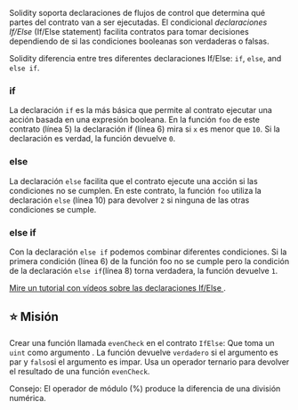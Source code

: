 Solidity soporta declaraciones de flujos de control que determina qué partes del contrato van a ser ejecutadas. El condicional *declaraciones If/Else* (If/Else statement) facilita contratos para tomar decisiones dependiendo de si las condiciones booleanas son verdaderas o falsas. 

Solidity diferencia entre tres diferentes declaraciones If/Else: `if`, `else`, and `else if`.

### if
La declaración `if` es la más básica que permite al contrato ejecutar una acción basada en una expresión booleana. 
En la función `foo` de este contrato (línea 5) la declaración if (línea 6) mira si `x` es menor que  `10`. Si la declaración es verdad, la función devuelve `0`.


### else
La declaración  `else` facilita que el contrato ejecute una acción si las condiciones no se cumplen. 
En este contrato, la función `foo` utiliza la declaración `else` (línea 10) para devolver `2` si ninguna de las otras condiciones se cumple. 

### else if
Con la declaración `else if` podemos combinar diferentes condiciones. 
Si la primera condición  (línea 6) de la función  foo no se cumple pero la condición de la declaración `else if`(línea 8) torna verdadera, la función devuelve `1`.

<a href="https://www.youtube.com/watch?v=Ld8bFWXLSfs" target="_blank">Mire un tutorial con vídeos sobre las declaraciones If/Else </a>.

## ⭐️ Misión
Crear una función llamada  `evenCheck`  en el contrato  `IfElse`:
Que toma un `uint` como argumento .
La función devuelve `verdadero` si el argumento es par y `falso`si el argumento es impar. 
Usa un operador ternario para devolver el resultado de una función `evenCheck`.

Consejo: El operador de módulo (%) produce la diferencia de una división numérica. 
